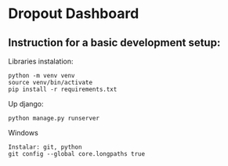 # Dropout Dashboard

## Instruction for a basic development setup:

Libraries instalation:

    python -m venv venv
    source venv/bin/activate
    pip install -r requirements.txt

Up django:

    python manage.py runserver


Windows

    Instalar: git, python
    git config --global core.longpaths true
